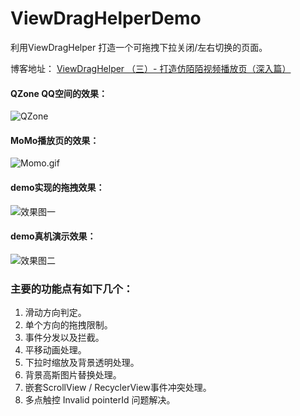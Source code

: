 # ViewDragHelperDemo
利用ViewDragHelper 打造一个可拖拽下拉关闭/左右切换的页面。

博客地址： [ViewDragHelper （三）- 打造仿陌陌视频播放页（深入篇） ](http://blog.csdn.net/qq_22393017/article/details/78472492)

#### QZone QQ空间的效果：

![QZone](https://github.com/xiaosong520/ViewDragHelperDemo/blob/master/Gif/QZone.gif)

#### MoMo播放页的效果：
![Momo.gif](https://github.com/xiaosong520/ViewDragHelperDemo/blob/master/Gif/Momo.gif)

#### demo实现的拖拽效果：

![效果图一](https://github.com/xiaosong520/ViewDragHelperDemo/blob/master/Gif/dragview_horizontal.gif)

#### demo真机演示效果：

![效果图二](https://github.com/xiaosong520/ViewDragHelperDemo/blob/master/Gif/dragview_vertical.gif)

### 主要的功能点有如下几个：
1. 滑动方向判定。
2. 单个方向的拖拽限制。
3. 事件分发以及拦截。
4. 平移动画处理。
5. 下拉时缩放及背景透明处理。
6. 背景高斯图片替换处理。
7. 嵌套ScrollView / RecyclerView事件冲突处理。
8. 多点触控 Invalid pointerId 问题解决。
